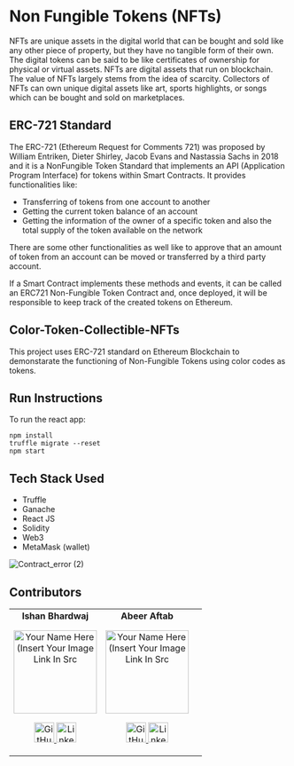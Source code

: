 # Non Fungible Tokens (NFTs)

NFTs are unique assets in the digital world that can be bought and sold like any other piece of property, but they have no tangible form of their own. 
The digital tokens can be said to be like certificates of ownership for physical or virtual assets. NFTs are digital assets that run on blockchain. 
The value of NFTs largely stems from the idea of scarcity. Collectors of NFTs can own unique digital assets like art, sports highlights, or songs 
which can be bought and sold on marketplaces.

## ERC-721 Standard
The ERC-721 (Ethereum Request for Comments 721) was proposed by William
Entriken, Dieter Shirley, Jacob Evans and Nastassia Sachs in 2018 and it is a NonFungible Token Standard that implements an API (Application Program Interface)
for tokens within Smart Contracts.
It provides functionalities like:
- Transferring of tokens from one account to another
- Getting the current token balance of an account
- Getting the information of the owner of a specific token and also the total
supply of the token available on the network

There are some other functionalities as well like to approve that an amount of
token from an account can be moved or transferred by a third party account.

If a Smart Contract implements these methods and events, it can be called an ERC721 Non-Fungible Token Contract and, once deployed, it will be responsible to keep
track of the created tokens on Ethereum.

## Color-Token-Collectible-NFTs
This project uses ERC-721 standard on Ethereum Blockchain to demonstarate the functioning of Non-Fungible Tokens using color codes as tokens.

## Run Instructions

To run the react app: 

```
npm install
truffle migrate --reset
npm start
```

## Tech Stack Used

- Truffle
-	Ganache
-	React JS
-	Solidity   
-	Web3
- MetaMask (wallet) 

![Contract_error (2)](https://user-images.githubusercontent.com/54543768/120377272-8c0b4380-c33a-11eb-9e72-971f775e10fd.png)

## Contributors

<table>
	<tr align="center">
    <td>
      <b>Ishan Bhardwaj</b>
		<p align="center">
			<img src = "https://avatars.githubusercontent.com/u/59660334?v=4" width="150" height="150" alt="Your Name Here (Insert Your Image Link In Src">
		</p>
			<p align="center">
				<a href = "https://github.com/IB-14">
					<img src = "http://www.iconninja.com/files/241/825/211/round-collaboration-social-github-code-circle-network-icon.svg" width="36" height = "36" alt="GitHub"/>
				</a>
				<a href = "hhttps://www.linkedin.com/in/ishan-bhardwaj-b080b21a1/">
					<img src = "http://www.iconninja.com/files/863/607/751/network-linkedin-social-connection-circular-circle-media-icon.svg" width="36" height="36" alt="LinkedIn"/>
				</a>
			</p>
		</td>
		<td>
      <b>Abeer Aftab</b>
		<p align="center">
			<img src = "https://avatars.githubusercontent.com/u/54543768?v=4" width="150" height="150" alt="Your Name Here (Insert Your Image Link In Src">
		</p>
			<p align="center">
				<a href = "https://github.com/abeeraftab123">
					<img src = "http://www.iconninja.com/files/241/825/211/round-collaboration-social-github-code-circle-network-icon.svg" width="36" height = "36" alt="GitHub"/>
				</a>
				<a href = "https://www.linkedin.com/in/abeer-aftab-00274719a/">
					<img src = "http://www.iconninja.com/files/863/607/751/network-linkedin-social-connection-circular-circle-media-icon.svg" width="36" height="36" alt="LinkedIn"/>
				</a>
			</p>
		</td>
    <td>
</table>


